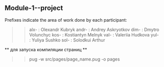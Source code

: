 ## Module-1--project
Prefixes indicate the area of work done by each participant:
>> alx- : Olexandr Kubryk
>> andr- : Andrey Askryotkov
>> dim- : Dmytro Volunchyc 
>> kos- : Kostiantyn Melnyk
>> val- : Valeriia Hudkova
>> yul- : Yuliya Sushko
>> sol- : Solodkui Arthur



** для запуска компиляции страниц **
>> pug -w src/pages/page_name.pug -o pages


